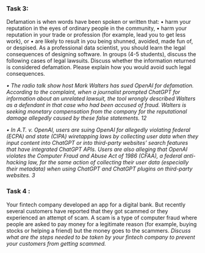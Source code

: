 ### Task 3:

Defamation is when words have been spoken or written that:
• harm your reputation in the eyes of ordinary people in the community,
• harm your reputation in your trade or profession (for example, lead you to get less work), or
• are likely to result in you being shunned, avoided, made fun of, or despised.
As a professional data scientist, you should learn the legal consequences of designing software.
In groups (4-5 students), discuss the following cases of legal lawsuits. Discuss whether the
information returned is considered defamation. Please explain how you would avoid such legal
consequences.

*• The radio talk show host Mark Walters has sued OpenAI for defamation. According to the
complaint, when a journalist prompted ChatGPT for information about an unrelated lawsuit,
the tool wrongly described Walters as a defendant in that case who had been accused of
fraud. Walters is seeking monetary compensation from the company for the reputational
damage allegedly caused by these false statements. 12*


*• In A.T. v. OpenAI, users are suing OpenAI for allegedly violating federal (ECPA) and state
(CIPA) wiretapping laws by collecting user data when they input content into ChatGPT or
into third-party websites’ search features that have integrated ChatGPT APIs. Users are also
alleging that OpenAI violates the Computer Fraud and Abuse Act of 1986 (CFAA), a federal
anti-hacking law, for the same action of collecting their user data (especially their metadata)
when using ChatGPT and ChatGPT plugins on third-party websites. 3*

### Task 4 :


Your fintech company developed an app for a digital bank. But recently several customers have
reported that they got scammed or they experienced an attempt of scam. A scam is a type of computer
fraud where people are asked to pay money for a legitimate reason (for example, buying stocks or
helping a friend) but the money goes to the scammers.
*Discuss what are the steps needed to be taken by your fintech company to prevent your customers
from getting scammed.*
